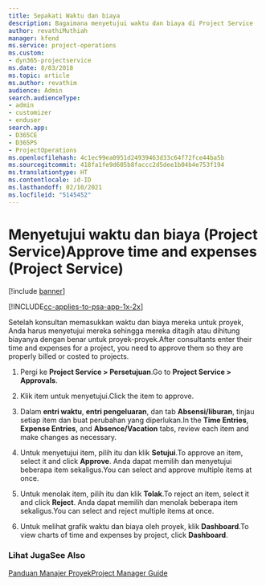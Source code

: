 ```yaml
---
title: Sepakati Waktu dan biaya
description: Bagaimana menyetujui waktu dan biaya di Project Service
author: revathiMuthiah
manager: kfend
ms.service: project-operations
ms.custom:
- dyn365-projectservice
ms.date: 8/03/2018
ms.topic: article
ms.author: revathim
audience: Admin
search.audienceType:
- admin
- customizer
- enduser
search.app:
- D365CE
- D365PS
- ProjectOperations
ms.openlocfilehash: 4c1ec99ea0951d24939463d33c64f72fce44ba5b
ms.sourcegitcommit: 418fa1fe9d605b8faccc2d5dee1b04b4e753f194
ms.translationtype: HT
ms.contentlocale: id-ID
ms.lasthandoff: 02/10/2021
ms.locfileid: "5145452"
---
```

# <a name="approve-time-and-expenses-project-service"></a><span data-ttu-id="2b230-103">Menyetujui waktu dan biaya (Project Service)</span><span class="sxs-lookup"><span data-stu-id="2b230-103">Approve time and expenses (Project Service)</span></span>

[!include [banner](../includes/psa-now-project-operations.md)]

[!INCLUDE[cc-applies-to-psa-app-1x-2x](../includes/cc-applies-to-psa-app-1x-2x.md)]

<span data-ttu-id="2b230-104">Setelah konsultan memasukkan waktu dan biaya mereka untuk proyek, Anda harus menyetujui mereka sehingga mereka ditagih atau dihitung biayanya dengan benar untuk proyek-proyek.</span><span class="sxs-lookup"><span data-stu-id="2b230-104">After consultants enter their time and expenses for a project, you need to approve them so they are properly billed or costed to projects.</span></span>  
  
1.  <span data-ttu-id="2b230-105">Pergi ke **Project Service > Persetujuan**.</span><span class="sxs-lookup"><span data-stu-id="2b230-105">Go to **Project Service > Approvals**.</span></span>  
  
2.  <span data-ttu-id="2b230-106">Klik item untuk menyetujui.</span><span class="sxs-lookup"><span data-stu-id="2b230-106">Click the item to approve.</span></span>  
  
3.  <span data-ttu-id="2b230-107">Dalam **entri waktu**, **entri pengeluaran**, dan tab **Absensi/liburan**, tinjau setiap item dan buat perubahan yang diperlukan.</span><span class="sxs-lookup"><span data-stu-id="2b230-107">In the **Time Entries**, **Expense Entries**, and **Absence/Vacation** tabs, review each item and make changes as necessary.</span></span>  
  
4.  <span data-ttu-id="2b230-108">Untuk menyetujui item, pilih itu dan klik **Setujui**.</span><span class="sxs-lookup"><span data-stu-id="2b230-108">To approve an item, select it and click **Approve**.</span></span> <span data-ttu-id="2b230-109">Anda dapat memilih dan menyetujui beberapa item sekaligus.</span><span class="sxs-lookup"><span data-stu-id="2b230-109">You can select and approve multiple items at once.</span></span>  
  
5.  <span data-ttu-id="2b230-110">Untuk menolak item, pilih itu dan klik **Tolak**.</span><span class="sxs-lookup"><span data-stu-id="2b230-110">To reject an item, select it and click **Reject**.</span></span> <span data-ttu-id="2b230-111">Anda dapat memilih dan menolak beberapa item sekaligus.</span><span class="sxs-lookup"><span data-stu-id="2b230-111">You can select and reject multiple items at once.</span></span>  
  
6.  <span data-ttu-id="2b230-112">Untuk melihat grafik waktu dan biaya oleh proyek, klik **Dashboard**.</span><span class="sxs-lookup"><span data-stu-id="2b230-112">To view charts of time and expenses by project, click **Dashboard**.</span></span>  
  
### <a name="see-also"></a><span data-ttu-id="2b230-113">Lihat Juga</span><span class="sxs-lookup"><span data-stu-id="2b230-113">See Also</span></span>  
 [<span data-ttu-id="2b230-114">Panduan Manajer Proyek</span><span class="sxs-lookup"><span data-stu-id="2b230-114">Project Manager Guide</span></span>](../psa/project-manager-guide.md)
